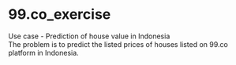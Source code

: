 # 99.co_exercise

Use case - Prediction of house value in Indonesia
<br>
The problem is to predict the listed prices of houses listed on 99.co platform in Indonesia.
